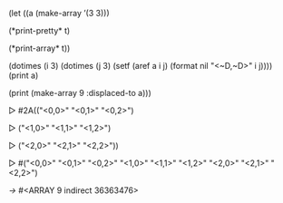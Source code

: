  



(let ((a (make-array ’(3 3))) 



(\*print-pretty\* t) 



(\*print-array\* t)) 



(dotimes (i 3) (dotimes (j 3) (setf (aref a i j) (format nil "&lt;&#126;D,&#126;D&gt;" i j)))) (print a) 



(print (make-array 9 :displaced-to a))) 



▷ #2A(("&lt;0,0&gt;" "&lt;0,1&gt;" "&lt;0,2&gt;") 



▷ ("&lt;1,0&gt;" "&lt;1,1&gt;" "&lt;1,2&gt;") 







 



 



▷ ("&lt;2,0&gt;" "&lt;2,1&gt;" "&lt;2,2&gt;")) 



▷ #("&lt;0,0&gt;" "&lt;0,1&gt;" "&lt;0,2&gt;" "&lt;1,0&gt;" "&lt;1,1&gt;" "&lt;1,2&gt;" "&lt;2,0&gt;" "&lt;2,1&gt;" "&lt;2,2&gt;") 



*→* #\<ARRAY 9 indirect 36363476\> 



